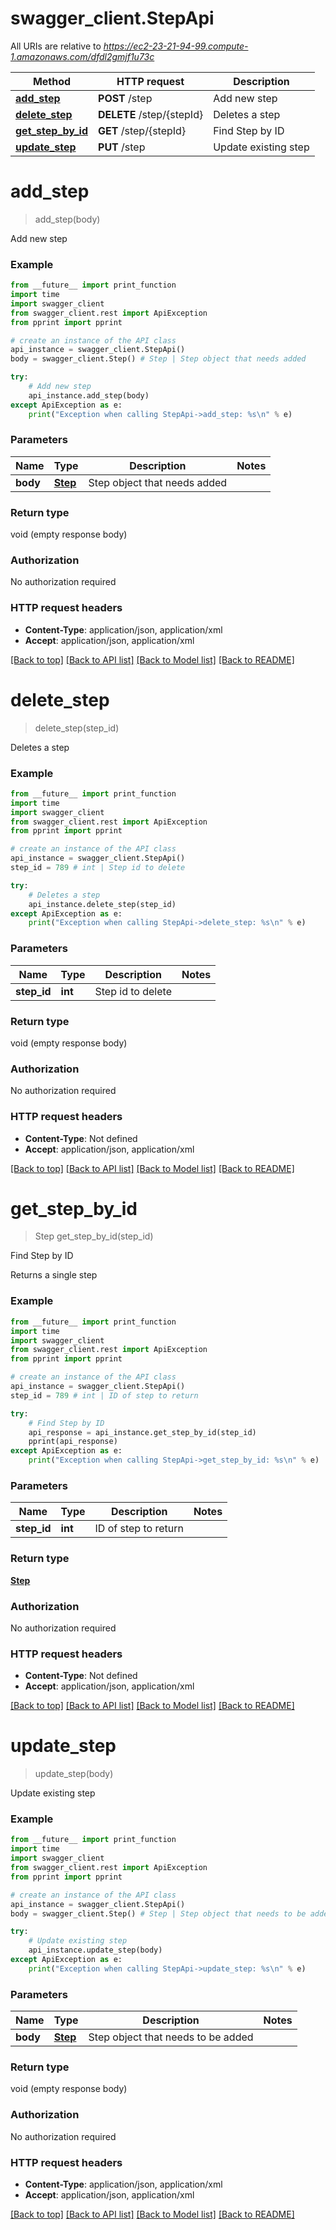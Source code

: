 # swagger_client.StepApi

All URIs are relative to *https://ec2-23-21-94-99.compute-1.amazonaws.com/dfdl2gmjf1u73c*

Method | HTTP request | Description
------------- | ------------- | -------------
[**add_step**](StepApi.md#add_step) | **POST** /step | Add new step
[**delete_step**](StepApi.md#delete_step) | **DELETE** /step/{stepId} | Deletes a step
[**get_step_by_id**](StepApi.md#get_step_by_id) | **GET** /step/{stepId} | Find Step by ID
[**update_step**](StepApi.md#update_step) | **PUT** /step | Update existing step


# **add_step**
> add_step(body)

Add new step

### Example 
```python
from __future__ import print_function
import time
import swagger_client
from swagger_client.rest import ApiException
from pprint import pprint

# create an instance of the API class
api_instance = swagger_client.StepApi()
body = swagger_client.Step() # Step | Step object that needs added

try: 
    # Add new step
    api_instance.add_step(body)
except ApiException as e:
    print("Exception when calling StepApi->add_step: %s\n" % e)
```

### Parameters

Name | Type | Description  | Notes
------------- | ------------- | ------------- | -------------
 **body** | [**Step**](Step.md)| Step object that needs added | 

### Return type

void (empty response body)

### Authorization

No authorization required

### HTTP request headers

 - **Content-Type**: application/json, application/xml
 - **Accept**: application/json, application/xml

[[Back to top]](#) [[Back to API list]](../README.md#documentation-for-api-endpoints) [[Back to Model list]](../README.md#documentation-for-models) [[Back to README]](../README.md)

# **delete_step**
> delete_step(step_id)

Deletes a step

### Example 
```python
from __future__ import print_function
import time
import swagger_client
from swagger_client.rest import ApiException
from pprint import pprint

# create an instance of the API class
api_instance = swagger_client.StepApi()
step_id = 789 # int | Step id to delete

try: 
    # Deletes a step
    api_instance.delete_step(step_id)
except ApiException as e:
    print("Exception when calling StepApi->delete_step: %s\n" % e)
```

### Parameters

Name | Type | Description  | Notes
------------- | ------------- | ------------- | -------------
 **step_id** | **int**| Step id to delete | 

### Return type

void (empty response body)

### Authorization

No authorization required

### HTTP request headers

 - **Content-Type**: Not defined
 - **Accept**: application/json, application/xml

[[Back to top]](#) [[Back to API list]](../README.md#documentation-for-api-endpoints) [[Back to Model list]](../README.md#documentation-for-models) [[Back to README]](../README.md)

# **get_step_by_id**
> Step get_step_by_id(step_id)

Find Step by ID

Returns a single step

### Example 
```python
from __future__ import print_function
import time
import swagger_client
from swagger_client.rest import ApiException
from pprint import pprint

# create an instance of the API class
api_instance = swagger_client.StepApi()
step_id = 789 # int | ID of step to return

try: 
    # Find Step by ID
    api_response = api_instance.get_step_by_id(step_id)
    pprint(api_response)
except ApiException as e:
    print("Exception when calling StepApi->get_step_by_id: %s\n" % e)
```

### Parameters

Name | Type | Description  | Notes
------------- | ------------- | ------------- | -------------
 **step_id** | **int**| ID of step to return | 

### Return type

[**Step**](Step.md)

### Authorization

No authorization required

### HTTP request headers

 - **Content-Type**: Not defined
 - **Accept**: application/json, application/xml

[[Back to top]](#) [[Back to API list]](../README.md#documentation-for-api-endpoints) [[Back to Model list]](../README.md#documentation-for-models) [[Back to README]](../README.md)

# **update_step**
> update_step(body)

Update existing step

### Example 
```python
from __future__ import print_function
import time
import swagger_client
from swagger_client.rest import ApiException
from pprint import pprint

# create an instance of the API class
api_instance = swagger_client.StepApi()
body = swagger_client.Step() # Step | Step object that needs to be added

try: 
    # Update existing step
    api_instance.update_step(body)
except ApiException as e:
    print("Exception when calling StepApi->update_step: %s\n" % e)
```

### Parameters

Name | Type | Description  | Notes
------------- | ------------- | ------------- | -------------
 **body** | [**Step**](Step.md)| Step object that needs to be added | 

### Return type

void (empty response body)

### Authorization

No authorization required

### HTTP request headers

 - **Content-Type**: application/json, application/xml
 - **Accept**: application/json, application/xml

[[Back to top]](#) [[Back to API list]](../README.md#documentation-for-api-endpoints) [[Back to Model list]](../README.md#documentation-for-models) [[Back to README]](../README.md)

